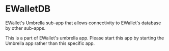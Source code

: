 # EWalletDB

EWallet's Umbrella sub-app that allows connectivity to EWallet's database by other sub-apps.

This is a part of EWallet's umbrella app. Please start this app by starting the Umbrella app rather than this specific app.
